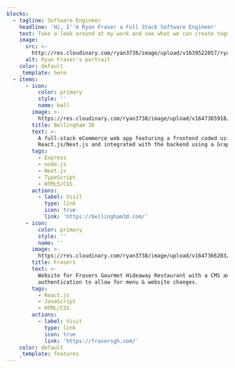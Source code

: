 ```yaml
---
blocks:
  - tagline: Software Engineer
    headline: 'Hi, I''m Ryan Fraser a Full Stack Software Engineer'
    text: Take a look around at my work and see what we can create together.
    image:
      src: >-
        http://res.cloudinary.com/ryan3738/image/upload/v1639522057/ryan-website/Profile_Pic_tjqtek.jpg
      alt: Ryan Fraser's portrait
    color: default
    _template: hero
  - items:
      - icon:
          color: primary
          style: ''
          name: ball
        image: >-
          https://res.cloudinary.com/ryan3738/image/upload/v1647365918/ryan-website/custom_eka4z8.jpg
        title: Bellingham 3D
        text: >-
          A full-stack eCommerce web app featuring a frontend coded using
          React.js/Next.js and integrated with the backend using a GraphQL API.
        tags:
          - Express
          - node.js
          - Next.js
          - TypeScript
          - HTML5/CSS
        actions:
          - label: Visit
            type: link
            icon: true
            link: 'https://bellingham3d.com/'
      - icon:
          color: primary
          style: ''
          name: ''
        image: >-
          https://res.cloudinary.com/ryan3738/image/upload/v1647366203/ryan-website/frasersHome_lrpzsd.jpg
        title: Frasers
        text: >-
          Website for Frasers Gourmet Hideaway Restaurant with a CMS and
          authentication to allow for menu & website changes.
        tags:
          - React.js
          - JavaScript
          - HTML/CSS
        actions:
          - label: Visit
            type: link
            icon: true
            link: 'https://frasersgh.com/'
    color: default
    _template: features
---
```


